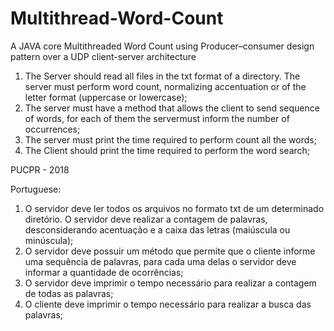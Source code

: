 # Multithread-Word-Count
A JAVA core Multithreaded Word Count  using Producer–consumer design pattern over a UDP client-server architecture

1. The Server should read all files in the txt format of a directory. The server must perform word count,
normalizing accentuation or of the letter format (uppercase or lowercase);
2. The server must have a method that allows the client to send sequence of words, 
for each of them the servermust inform the number of occurrences;
3. The server must print the time required to perform count all the words;
4. The Client should print the time required to perform the word search;

PUCPR - 2018

Portuguese: 

1. O servidor deve ler todos os arquivos no formato txt de um
determinado diretório. O servidor deve realizar a contagem de
palavras, desconsiderando acentuação e a caixa das letras
(maiúscula ou minúscula);
2. O servidor deve possuir um método que permite que o cliente
informe uma sequência de palavras, para cada uma delas o servidor
deve informar a quantidade de ocorrências;
3. O servidor deve imprimir o tempo necessário para realizar a
contagem de todas as palavras;
4. O cliente deve imprimir o tempo necessário para realizar a busca
das palavras;
